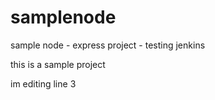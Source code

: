 # samplenode
sample node - express project - testing jenkins

this is a sample project


im editing line 3